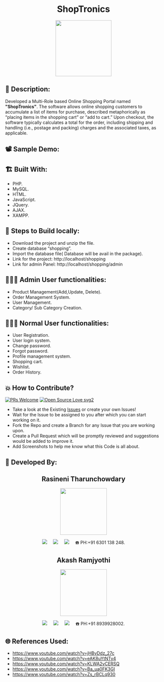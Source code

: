 <h1 align="center">ShopTronics</h1>

<p align="center">
<img src="https://user-images.githubusercontent.com/54114888/161577427-e2460eb6-4c2f-489c-831f-f071a38677d1.png" width="180" height="180">
</p>

## 📜 Description:
Developed a Multi-Role based Online Shopping Portal named **"ShopTronics"**. The software allows online shopping customers to accumulate a list of items for purchase, described metaphorically as “placing items in the shopping cart” or “add to cart.” Upon checkout, the software typically calculates a total for the order, including shipping and handling (i.e., postage and packing) charges and the associated taxes, as applicable.

## 📽 Sample Demo:

## 🏗 Built With:
- PHP.
- MySQL.
- HTML.
- JavaScript.
- JQuery.
- AJAX.
- XAMPP.

## 🧪 Steps to Build locally:
- Download the project and unzip the file.
- Create database “shopping”.
- Import the database file( Database will be avail in the package).
- Link for the project: http://localhost/shopping
- Link for admin Panel: http://localhost/shopping/admin

## 🤵🏻‍♂️ Admin User functionalities:
- Product Management(Add,Update, Delete).
- Order Management System.
- User Management.
- Category/ Sub Category Creation.

## 👨🏻‍🦱 Normal User functionalities:
- User Registration.
- User login system.
- Change password.
- Forgot password.
- Profile management system.
- Shopping cart.
- Wishlist.
- Order History.

## 💥 How to Contribute?

[![PRs Welcome](https://img.shields.io/badge/PRs-welcome-brightgreen.svg?style=flat-square)](http://makeapullrequest.com)
[![Open Source Love svg2](https://badges.frapsoft.com/os/v2/open-source.svg?v=103)](https://github.com/ellerbrock/open-source-badges/) 

- Take a look at the Existing [Issues](https://github.com/Akash-Ramjyothi/ShopTronics/issues) or create your own Issues!
- Wait for the Issue to be assigned to you after which you can start working on it.
- Fork the Repo and create a Branch for any Issue that you are working upon.
- Create a Pull Request which will be promptly reviewed and suggestions would be added to improve it.
- Add Screenshots to help me know what this Code is all about.

## 👦 Developed By:
<h2 align="center">Rasineni Tharunchowdary</h2>
<p align="center">
  <a href="https://github.com/tharunchowdary2001"><img src="https://user-images.githubusercontent.com/54114888/161580242-fc309c53-c6f0-4807-a77b-a060cce0f9a3.png" width=150px height=150px /></a> 
    
<p align="center">
  <a target="_blank"href="https://www.linkedin.com/in/akash-ramjyothi/"><img src="https://img.shields.io/badge/linkedin-%230077B5.svg?&style=for-the-badge&logo=linkedin&logoColor=white" /></a>&nbsp;&nbsp;&nbsp;&nbsp;
  <a href="mailto:rasinenitharunchowdary@gmail.com?subject=Hello%20Tharun,%20From%20Github"><img src="https://img.shields.io/badge/gmail-%23D14836.svg?&style=for-the-badge&logo=gmail&logoColor=white" /></a>&nbsp;&nbsp;&nbsp;&nbsp;
  <a href="https://www.instagram.com/tharun__chowdary/"><img src="https://img.shields.io/badge/instagram-%23D14836.svg?&style=for-the-badge&logo=instagram&logoColor=pink" /></a>&nbsp;&nbsp;&nbsp;&nbsp;
  ☎️ PH:+91 6301 138 248.
</p>


<h2 align="center">Akash Ramjyothi</h2>
<p align="center">
  <a href="https://github.com/Akash-Ramjyothi"><img src="https://avatars.githubusercontent.com/u/54114888?v=4" width=150px height=150px /></a> 
    
<p align="center">
  <a target="_blank"href="https://www.linkedin.com/in/akash-ramjyothi/"><img src="https://img.shields.io/badge/linkedin-%230077B5.svg?&style=for-the-badge&logo=linkedin&logoColor=white" /></a>&nbsp;&nbsp;&nbsp;&nbsp;
  <a href="mailto:akash.ramjyothi@gmail.com?subject=Hello%20Akash,%20From%20Github"><img src="https://img.shields.io/badge/gmail-%23D14836.svg?&style=for-the-badge&logo=gmail&logoColor=white" /></a>&nbsp;&nbsp;&nbsp;&nbsp;
  <a href="https://www.instagram.com/akash.ramjyothi/"><img src="https://img.shields.io/badge/instagram-%23D14836.svg?&style=for-the-badge&logo=instagram&logoColor=pink" /></a>&nbsp;&nbsp;&nbsp;&nbsp;
  ☎️ PH:+91 8939928002.
</p>

## 🌐 References Used:
- https://www.youtube.com/watch?v=jHBvDdz_27c
- https://www.youtube.com/watch?v=eAK8uYtNTy4
- https://www.youtube.com/watch?v=KLWA2vCERSQ
- https://www.youtube.com/watch?v=Ba_ua0FK3GI
- https://www.youtube.com/watch?v=Zs_rBCLq930
